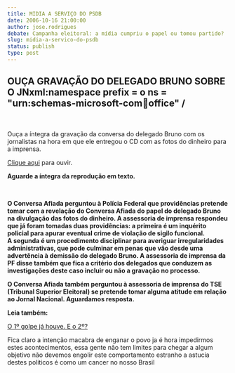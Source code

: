 ```yaml
---
title: MIDIA A SERVIÇO DO PSDB
date: 2006-10-16 21:00:00
author: jose.rodrigues
debate: Campanha eleitoral: a mídia cumpriu o papel ou tomou partido?
slug: midia-a-servico-do-psdb
status: publish 
type: post
---
```



OUÇA GRAVAÇÃO DO DELEGADO BRUNO SOBRE O JNxml:namespace prefix = o ns = "urn:schemas-microsoft-com:office:office" /
-------------------------------------------------------------------------------------------------------------------


 


Ouça a íntegra da gravação da conversa do delegado Bruno com os jornalistas na hora em que ele entregou o CD com as fotos do dinheiro para a imprensa.


[Clique aqui](http://ultimosegundo.ig.com.br/upload/20061017/17152241.wav) para ouvir.


  
**Aguarde a íntegra da reprodução em texto.**


 


**O Conversa Afiada perguntou à Polícia Federal que providências pretende tomar com a revelação do Conversa Afiada do papel do delegado Bruno na divulgação das fotos do dinheiro. A assessoria de imprensa respondeu que já foram tomadas duas providências: a primeira é um inquérito policial para apurar eventual crime de violação de sigilo funcional. A segunda é um procedimento disciplinar para averiguar irregularidades administrativas, que pode culminar em penas que vão desde uma advertência à demissão do delegado Bruno. A assessoria de imprensa da PF disse também que fica a critério dos delegados que conduzem as investigações deste caso incluir ou não a gravação no processo.**


**O Conversa Afiada também perguntou à assessoria de imprensa do TSE (Tribunal Superior Eleitoral) se pretende tomar alguma atitude em relação ao Jornal Nacional. Aguardamos resposta.**


**Leia também:**


[O 1º golpe já houve. E o 2º?](http://conversa-afiada.ig.com.br/materias/394501-395000/394778/394778_1.html)


Fica claro a intenção macabra de enganar o povo ja é hora impedirmos estes acontecimentos, essa gente não tem limites para chegar a algum objetivo não devemos engolir este comportamento estranho a astucia destes politicos é como um cancer no nosso Brasil 

